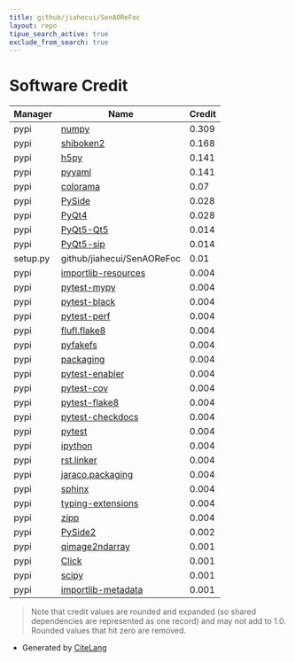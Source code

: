 ```yaml
---
title: github/jiahecui/SenAOReFoc
layout: repo
tipue_search_active: true
exclude_from_search: true
---
```

# Software Credit

|Manager|Name|Credit|
|-------|----|------|
|pypi|[numpy](https://www.numpy.org)|0.309|
|pypi|[shiboken2](https://www.pyside.org)|0.168|
|pypi|[h5py](http://www.h5py.org)|0.141|
|pypi|[pyyaml](https://pyyaml.org/)|0.141|
|pypi|[colorama](https://github.com/tartley/colorama)|0.07|
|pypi|[PySide](http://www.pyside.org)|0.028|
|pypi|[PyQt4](http://www.riverbankcomputing.com/software/pyqt/)|0.028|
|pypi|[PyQt5-Qt5](https://www.riverbankcomputing.com/software/pyqt/)|0.014|
|pypi|[PyQt5-sip](https://www.riverbankcomputing.com/software/sip/)|0.014|
|setup.py|github/jiahecui/SenAOReFoc|0.01|
|pypi|[importlib-resources](https://github.com/python/importlib_resources)|0.004|
|pypi|[pytest-mypy](https://pypi.org/project/pytest-mypy)|0.004|
|pypi|[pytest-black](https://pypi.org/project/pytest-black)|0.004|
|pypi|[pytest-perf](https://pypi.org/project/pytest-perf)|0.004|
|pypi|[flufl.flake8](https://pypi.org/project/flufl.flake8)|0.004|
|pypi|[pyfakefs](https://pypi.org/project/pyfakefs)|0.004|
|pypi|[packaging](https://pypi.org/project/packaging)|0.004|
|pypi|[pytest-enabler](https://pypi.org/project/pytest-enabler)|0.004|
|pypi|[pytest-cov](https://pypi.org/project/pytest-cov)|0.004|
|pypi|[pytest-flake8](https://pypi.org/project/pytest-flake8)|0.004|
|pypi|[pytest-checkdocs](https://pypi.org/project/pytest-checkdocs)|0.004|
|pypi|[pytest](https://pypi.org/project/pytest)|0.004|
|pypi|[ipython](https://pypi.org/project/ipython)|0.004|
|pypi|[rst.linker](https://pypi.org/project/rst.linker)|0.004|
|pypi|[jaraco.packaging](https://pypi.org/project/jaraco.packaging)|0.004|
|pypi|[sphinx](https://pypi.org/project/sphinx)|0.004|
|pypi|[typing-extensions](https://pypi.org/project/typing-extensions)|0.004|
|pypi|[zipp](https://pypi.org/project/zipp)|0.004|
|pypi|[PySide2](https://www.pyside.org)|0.002|
|pypi|[qimage2ndarray](https://github.com/hmeine/qimage2ndarray)|0.001|
|pypi|[Click](https://palletsprojects.com/p/click/)|0.001|
|pypi|[scipy](https://www.scipy.org)|0.001|
|pypi|[importlib-metadata](https://github.com/python/importlib_metadata)|0.001|


> Note that credit values are rounded and expanded (so shared dependencies are represented as one record) and may not add to 1.0. Rounded values that hit zero are removed.


- Generated by [CiteLang](https://github.com/vsoch/citelang)
